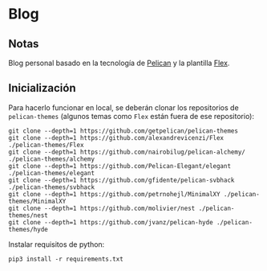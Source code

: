 # Blog

## Notas

Blog personal basado en la tecnología de [Pelican](https://github.com/getpelican/pelican) y la plantilla [Flex](https://github.com/alexandrevicenzi/flex).

## Inicialización

Para hacerlo funcionar en local, se deberán clonar los repositorios de `pelican-themes` (algunos temas como `Flex` están fuera de ese repositorio):

```shell
git clone --depth=1 https://github.com/getpelican/pelican-themes
git clone --depth=1 https://github.com/alexandrevicenzi/Flex ./pelican-themes/Flex
git clone --depth=1 https://github.com/nairobilug/pelican-alchemy/ ./pelican-themes/alchemy
git clone --depth=1 https://github.com/Pelican-Elegant/elegant ./pelican-themes/elegant
git clone --depth=1 https://github.com/gfidente/pelican-svbhack ./pelican-themes/svbhack
git clone --depth=1 https://github.com/petrnohejl/MinimalXY ./pelican-themes/MinimalXY
git clone --depth=1 https://github.com/molivier/nest ./pelican-themes/nest
git clone --depth=1 https://github.com/jvanz/pelican-hyde ./pelican-themes/hyde

```

Instalar requisitos de python:

```shell
pip3 install -r requirements.txt
```